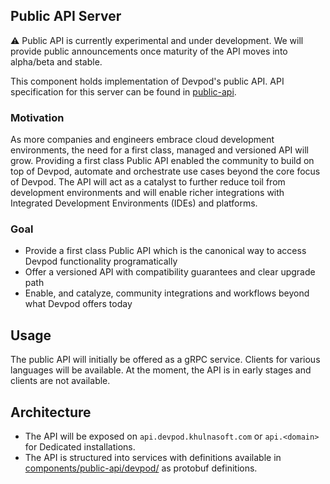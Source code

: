 ## Public API Server

:warning: Public API is currently experimental and under development. We will provide public announcements once maturity of the API moves into alpha/beta and stable.

This component holds implementation of Devpod's public API. API specification for this server can be found in [public-api](/components/public-api).

### Motivation
As more companies and engineers embrace cloud development environments, the need for a first class, managed and versioned API will grow. Providing a first class Public API
enabled the community to build on top of Devpod, automate and orchestrate use cases beyond the core focus of Devpod. The API will act as a catalyst to further reduce toil
from development environments and will enable richer integrations with Integrated Development Environments (IDEs) and platforms.

### Goal
* Provide a first class Public API which is the canonical way to access Devpod functionality programatically
* Offer a versioned API with compatibility guarantees and clear upgrade path
* Enable, and catalyze, community integrations and workflows beyond what Devpod offers today


## Usage
The public API will initially be offered as a gRPC service. Clients for various languages will be available. At the moment, the API is in early stages and clients are not available.


## Architecture
* The API will be exposed on `api.devpod.khulnasoft.com` or `api.<domain>` for Dedicated installations.
* The API is structured into services with definitions available in [components/public-api/devpod/](../public-api/devpod) as protobuf definitions.
